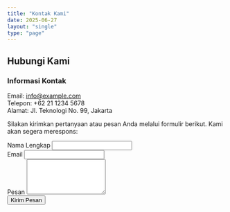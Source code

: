 ```yaml
---
title: "Kontak Kami"
date: 2025-06-27
layout: "single"
type: "page"
---
```


## Hubungi Kami

### Informasi Kontak
Email: info@example.com  
Telepon: +62 21 1234 5678  
Alamat: Jl. Teknologi No. 99, Jakarta


Silakan kirimkan pertanyaan atau pesan Anda melalui formulir berikut. Kami akan segera merespons:

<form 
  action="https://formspree.io/f/xgvygjeb" 
  method="POST"
  class="mt-6 space-y-4"
>
  <!-- Anti-spam (honeypot) -->
  <input type="text" name="_gotcha" style="display:none">

  <!-- Redirect setelah sukses -->
  <input type="hidden" name="_next" value="https://peaplesmart.github.io/terima-kasih/">

  <div>
    <label class="block mb-1 font-semibold">Nama Lengkap</label>
    <input 
      type="text" 
      name="name" 
      class="w-full p-2 border border-gray-300 rounded" 
      required 
      autocomplete="name"
    >
  </div>

  <div>
    <label class="block mb-1 font-semibold">Email</label>
    <input 
      type="email" 
      name="email" 
      class="w-full p-2 border border-gray-300 rounded" 
      required 
      autocomplete="email"
    >
  </div>

  <div>
    <label class="block mb-1 font-semibold">Pesan</label>
    <textarea 
      name="message" 
      class="w-full p-2 border border-gray-300 rounded" 
      rows="5" 
      required
    ></textarea>
  </div>

  <div>
    <button 
      type="submit" 
      class="bg-teal-600 hover:bg-teal-700 text-white font-semibold px-4 py-2 rounded-lg"
    >
      Kirim Pesan
    </button>
  </div>
</form>